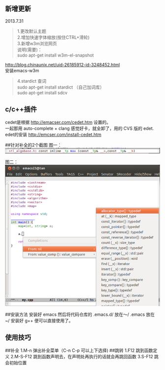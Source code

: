 新增更新
----------------------------
2013.7.31
> 1.更改默认主题</br>
> 2.增加快速字体缩放(按住CTRL+滑轮)</br>
> 3.新增w3m浏览网页</br>
说明(需要)：</br>
sudo apt-get install w3m-el-snapshot</br>

http://blog.chinaunix.net/uid-26185912-id-3248452.html</br>
安装emacs-w3m</br>

> 4.stardict 查词</br>
sudo apt-get install stardict （自己加词库）</br>
sudo apt-get install sdcv</br>



c/c++插件
---------------------------------------------------------
cedet是根据 http://emacser.com/cedet.htm 设置的。</br>
一起那用 auto-complete + clang 感觉好卡，就全卸了，用的 CVS 版的 edet.</br>
edet的安装 http://emcser.com/install-cedet.htm</br>



##针对补全的2个截图
图一：
![图1](1.png)


图二：
![图2](2.png)


##安装方法
		安装好 emacs 然后将代码仓库的
		.emacs.d/ 放在～/
		.emacs 放在 ~/
		安装好 g++ 便可以直接使用了。

使用技巧
------------------
##补全
		1.M-n 弹出补全菜单（C-n C-p 可以上下选择)
##跳转
		1.F12 跳到函数定义
		2.M-S-F12 跳到函数声明去，在声明处再执行的话就会再跳回函数
		3.S-F12 跳会初始位置
